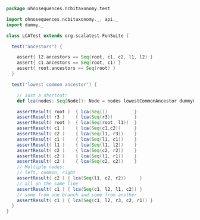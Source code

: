 
```scala
package ohnosequences.ncbitaxonomy.test

import ohnosequences.ncbitaxonomy._, api._
import dummy._

class LCATest extends org.scalatest.FunSuite {

  test("ancestors") {

    assert{ l2.ancestors == Seq(root, c1, c2, l1, l2) }
    assert{ c1.ancestors == Seq(root, c1) }
    assert{ root.ancestors == Seq(root) }
  }

  test("lowest common ancestor") {

    // Just a shortcut:
    def lca(nodes: Seq[Node]): Node = nodes lowestCommonAncestor dummyGraph

    assertResult( root )  { lca(Seq())          }
    assertResult( r3 )    { lca(Seq(r3))        }
    assertResult( root )  { lca(Seq(root, l1))  }
    assertResult( c1 )    { lca(Seq(c1,c2))     }
    assertResult( c2 )    { lca(Seq(l1, r3))    }
    assertResult( c1 )    { lca(Seq(l1, c1))    }
    assertResult( l1 )    { lca(Seq(l1, l2))    }
    assertResult( c2 )    { lca(Seq(c2, r2))    }
    assertResult( c2 )    { lca(Seq(l1, r1))    }
    assertResult( c2 )    { lca(Seq(c2, c2))    }
    // Multiple nodes:
    // left, common, right
    assertResult( c2 ) { lca(Seq(l1, c2, r2))     }
    // all on the same line
    assertResult( c1 ) { lca(Seq(c1, l2, l1, c2)) }
    // some from one branch and some from another
    assertResult( c1 ) { lca(Seq(c1, l2, r3, c2, r1)) }
  }
}

```




[test/scala/structuralTests.scala]: structuralTests.scala.md
[test/scala/Ncbitaxonomy.scala]: Ncbitaxonomy.scala.md
[test/scala/dummyTree.scala]: dummyTree.scala.md
[main/scala/package.scala]: ../../main/scala/package.scala.md
[main/scala/api.scala]: ../../main/scala/api.scala.md
[main/scala/titan.scala]: ../../main/scala/titan.scala.md
[main/scala/bundle.scala]: ../../main/scala/bundle.scala.md